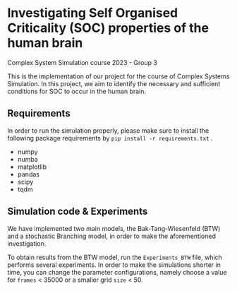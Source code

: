 # Investigating Self Organised Criticality (SOC) properties of the human brain
Complex System Simulation course 2023 - Group 3 

This is the implementation of our project for the course of Complex Systems Simulation. 
In this project, we aim to identify the necessary and sufficient conditions for SOC to occur in the human brain.



## Requirements
In order to run the simulation properly, please make sure to install the following package requirements by `pip install -r requirements.txt` .

* numpy
* numba
* matplotlib
* pandas
* scipy
* tqdm

## Simulation code & Experiments
We have implemented two main models, the Bak-Tang-Wiesenfeld (BTW) and a stochastic Branching model, in order to make the aforementioned investigation. 

To obtain results from the BTW model, run the `Experiments_BTW` file, which performs several experiments. 
In order to make the simulations shorter in time, you can change the parameter configurations, namely choose a value for `frames` < 35000 or a smaller grid `size` < 50.

